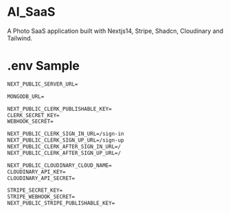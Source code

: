 # AI_SaaS
A Photo SaaS application built with Nextjs14, Stripe, Shadcn, Cloudinary and Tailwind.


# .env Sample

```txt
NEXT_PUBLIC_SERVER_URL=

MONGODB_URL=

NEXT_PUBLIC_CLERK_PUBLISHABLE_KEY=
CLERK_SECRET_KEY=
WEBHOOK_SECRET=

NEXT_PUBLIC_CLERK_SIGN_IN_URL=/sign-in
NEXT_PUBLIC_CLERK_SIGN_UP_URL=/sign-up
NEXT_PUBLIC_CLERK_AFTER_SIGN_IN_URL=/
NEXT_PUBLIC_CLERK_AFTER_SIGN_UP_URL=/

NEXT_PUBLIC_CLOUDINARY_CLOUD_NAME=
CLOUDINARY_API_KEY=
CLOUDINARY_API_SECRET=

STRIPE_SECRET_KEY=
STRIPE_WEBHOOK_SECRET=
NEXT_PUBLIC_STRIPE_PUBLISHABLE_KEY=
```

